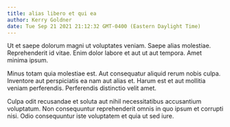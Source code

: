 ```yaml
---
title: alias libero et qui ea
author: Kerry Goldner
date: Tue Sep 21 2021 21:12:32 GMT-0400 (Eastern Daylight Time)
---
```

Ut et saepe dolorum magni ut voluptates veniam. Saepe alias molestiae. Reprehenderit id vitae. Enim dolor labore et aut ut aut tempora. Amet minima ipsum.

 Minus totam quia molestiae est. Aut consequatur aliquid rerum nobis culpa. Inventore aut perspiciatis ea nam aut alias et. Harum est et aut mollitia veniam perferendis. Perferendis distinctio velit amet.

 Culpa odit recusandae et soluta aut nihil necessitatibus accusantium voluptatum. Non consequuntur reprehenderit omnis in quo ipsum et corrupti nisi. Odio consequuntur iste voluptatem et quia ut sed iure.